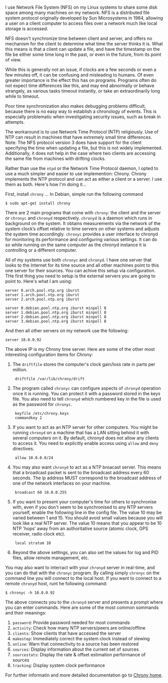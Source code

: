 <!-- title: Configuring and Using Chrony -->

I use Network File System (NFS) on my Linux systems to share some disk space
among many machines on my network. NFS is a distributed file system protocol
originally developed by Sun Microsystems in 1984, allowing a user on a client
computer to access files over a network much like local storage is
accessed.

NFS doesn't synchronize time between client and server, and offers no mechanism
for the client to determine what time the server thinks it is. What this means
is that a client can update a file, and have the timestamp on the file be either
some time long in the past, or even in the future, from its point of view.

While this is generally not an issue, if clocks are a few seconds or even a few
minutes off, it can be confusing and misleading to humans. Of even greater
importance is the effect this has on programs. Programs often do not expect time
differences like this, and may end abnormally or behave strangely, as various
tasks timeout instantly, or take an extraordinarily long while to timeout.

Poor time synchronization also makes debugging problems difficult, because there
is no easy way to establish a chronology of events. This is especially
problematic when investigating security issues, such as break in attempts.

The workaround is to use Network Time Protocol (NTP) religiously. Use of NTP can
result in machines that have extremely small time differences. Note: The NFS
protocol version 3 does have support for the client specifying the time when
updating a file, but this is not widely implemented. Additionally, it does not
help in the case where two clients are accessing the same file from machines
with drifting clocks.

Rather than use the `ntpd` or the Network Time Protocol daemon, I opted to use a
much simpler and easier to use implemention: Chrony. Chrony implements the NTP
protocol and can act as either a client or a server. I use them as both. Here's
how I'm doing it...

First, install `chrony` ... In Debian, simple run the following command

    $ sudo apt-get install chrony

There are 2 main programs that come with `chrony`: the client and the server or
`chronyc` and `chronyd` respectively. `chronyd` is a daemon which runs in
background on the system. It obtains measurements via the network of the system
clock’s offset relative to time servers on other systems and adjusts the system
time accordingly. `chronyc` provides a user interface to chronyd for monitoring
its performance and configuring various settings. It can do so while running on
the same computer as the chronyd instance it is controlling or a different
computer.

All of my systems use both `chronyc` and `chronyd`. I have one server that
looks to the Internet for its time source and all other machines point to this
one server for their sources. You can achive this setup via configuration. THe
first thing you need to setup is the external servers you are going to point
to. Here's what I am using:

    server 0.arch.pool.ntp.org iburst
    server 1.arch.pool.ntp.org iburst
    server 2.arch.pool.ntp.org iburst

    server 0.debian.pool.ntp.org iburst minpoll 8
    server 1.debian.pool.ntp.org iburst minpoll 8
    server 2.debian.pool.ntp.org iburst minpoll 8
    server 3.debian.pool.ntp.org iburst minpoll 8

And then all other servers on my network use the following:

    server 10.0.0.92

The above IP is my Chrony time server. Here are some of the other most
interesting configuration items for Chrony:

1. The `driftfile` stores the computer's clock gain/loss rate in parts per
   million.

        driftfile /var/lib/chrony/drift

2. The program called `chronyc` can configure aspects of `chronyd` operation
   once it is running. You can protect it with a password stored in the keys
   file.  You also need to tell `chronyd` which numbered key in the file is used
   as the password for `chronyc`.

        keyfile /etc/chrony.keys
        commandkey 2

3. If you want to act as an NTP server for other computers. You might be running
   `chronyd` on a machine that has a LAN sitting behind it with several
   computers on it. By default, chronyd does not allow any clients to access it.
   You need to explicitly enable access using `allow` and `deny` directives.

        allow 10.0.0.0/24

4. You may also want `chronyd` to act as a NTP broacast server. This means that
   a broadcast packet is sent to the broadcast address every 60 seconds.  The ip
   address MUST correspond to the broadcast address of one of the network
   interfaces on your machine.

        broadcast 60 10.0.0.255

5. If you want to present your computer's time for others to synchronise with,
   even if you don't seem to be synchronised to any NTP servers yourself, enable
   the following line in the config file. The value 10 may be varied between 1
   and 15.  You should avoid small values because you will look like a real NTP
   server.  The value 10 means that you appear to be 10 NTP 'hops' away from an
   authoritative source (atomic clock, GPS receiver, radio clock etc).

        local stratum 10

6. Beyond the above settings, you can also set the values for log and PID files,
   allow remote management, etc.

You may also want to interract with your `chronyd` server in real-time, and you
can do that with the `chronyc` program. By calling simply `chronyc` on the
command line you will connect to the local host. If you want to connect to a
remote `chronyd` host, runt he following command:

    $ chronyc -h 10.0.0.92

The above connects you to the `chronyd` server and presents a prompt where you
can enter commands. Here are some of the most common sommands and their
meanings:

1. `password`: Provide password needed for most commands
2. `activity`: Check how many NTP servers/peers are online/offline
3. `clients`: Show clients that have accessed the server
4. `makestep`: Immediately correct the system clock instead of slewing
6. `online`: Warn that connectivity to a source has been restored
7. `sources`: Display information about the current set of sources
8. `sourcestats`: Display the rate & offset estimation performance of sources
9. `tracking`: Display system clock performance

For further informatin and more detailed documentation go to
[Chrony home][link1].


[link1]: http://chrony.tuxfamily.org/ "Chrony home"
